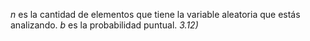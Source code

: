 $n$ es la cantidad de elementos que tiene la variable aleatoria que estás analizando. $b$ es la probabilidad puntual.
*3.12)* 